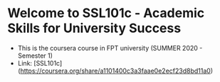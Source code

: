 # Welcome to SSL101c - Academic Skills for University Success
* This is the coursera course in FPT university (SUMMER 2020 - Semester 1)
* Link: [SSL101c] (https://coursera.org/share/a1101400c3a3faae0e2ecf23d8bd11a0)
